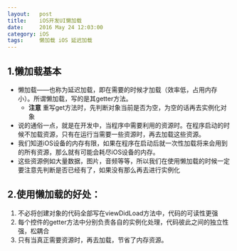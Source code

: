 ```yaml
---
layout:   post
title:    iOS开发UI懒加载
date:     2016 May 24 12:03:00
category: iOS
tags:     懒加载 iOS 延迟加载
---
```


## 1.懒加载基本

- 懒加载——也称为延迟加载，即在需要的时候才加载（效率低，占用内存小）。所谓懒加载，写的是其getter方法。
    - **注意** 重写get方法时，先判断对象当前是否为空，为空的话再去实例化对象
- 说的通俗一点，就是在开发中，当程序中需要利用的资源时。在程序启动的时候不加载资源，只有在运行当需要一些资源时，再去加载这些资源。
- 我们知道iOS设备的内存有限，如果在程序在启动后就一次性加载将来会用到的所有资源，那么就有可能会耗尽iOS设备的内存。
- 这些资源例如大量数据，图片，音频等等，所以我们在使用懒加载的时候一定要注意先判断是否已经有了，如果没有那么再去进行实例化

## 2.使用懒加载的好处：

1. 不必将创建对象的代码全部写在viewDidLoad方法中，代码的可读性更强
2. 每个控件的getter方法中分别负责各自的实例化处理，代码彼此之间的独立性强，松耦合
3. 只有当真正需要资源时，再去加载，节省了内存资源。

